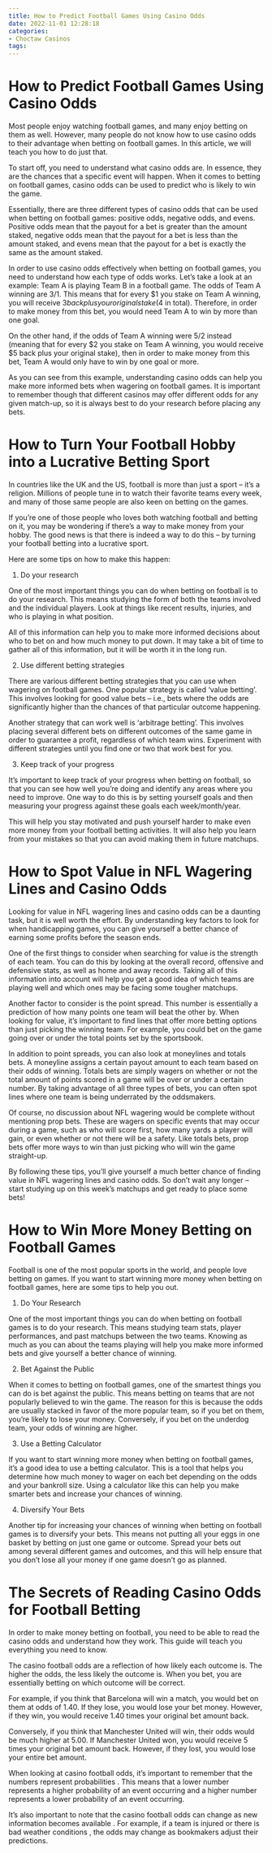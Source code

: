 ```yaml
---
title: How to Predict Football Games Using Casino Odds 
date: 2022-11-01 12:28:18
categories:
- Choctaw Casinos
tags:
---
```



#  How to Predict Football Games Using Casino Odds 

Most people enjoy watching football games, and many enjoy betting on them as well. However, many people do not know how to use casino odds to their advantage when betting on football games. In this article, we will teach you how to do just that.

To start off, you need to understand what casino odds are. In essence, they are the chances that a specific event will happen. When it comes to betting on football games, casino odds can be used to predict who is likely to win the game.

Essentially, there are three different types of casino odds that can be used when betting on football games: positive odds, negative odds, and evens. Positive odds mean that the payout for a bet is greater than the amount staked, negative odds mean that the payout for a bet is less than the amount staked, and evens mean that the payout for a bet is exactly the same as the amount staked.

In order to use casino odds effectively when betting on football games, you need to understand how each type of odds works. Let’s take a look at an example: Team A is playing Team B in a football game. The odds of Team A winning are 3/1. This means that for every $1 you stake on Team A winning, you will receive $3 back plus your original stake ($4 in total). Therefore, in order to make money from this bet, you would need Team A to win by more than one goal.

On the other hand, if the odds of Team A winning were 5/2 instead (meaning that for every $2 you stake on Team A winning, you would receive $5 back plus your original stake), then in order to make money from this bet, Team A would only have to win by one goal or more.

As you can see from this example, understanding casino odds can help you make more informed bets when wagering on football games. It is important to remember though that different casinos may offer different odds for any given match-up, so it is always best to do your research before placing any bets.

#  How to Turn Your Football Hobby into a Lucrative Betting Sport 

In countries like the UK and the US, football is more than just a sport – it’s a religion. Millions of people tune in to watch their favorite teams every week, and many of those same people are also keen on betting on the games.

If you’re one of those people who loves both watching football and betting on it, you may be wondering if there’s a way to make money from your hobby. The good news is that there is indeed a way to do this – by turning your football betting into a lucrative sport.

Here are some tips on how to make this happen:

1) Do your research

One of the most important things you can do when betting on football is to do your research. This means studying the form of both the teams involved and the individual players. Look at things like recent results, injuries, and who is playing in what position.

All of this information can help you to make more informed decisions about who to bet on and how much money to put down. It may take a bit of time to gather all of this information, but it will be worth it in the long run.

2) Use different betting strategies

There are various different betting strategies that you can use when wagering on football games. One popular strategy is called ‘value betting’. This involves looking for good value bets – i.e., bets where the odds are significantly higher than the chances of that particular outcome happening.

Another strategy that can work well is ‘arbitrage betting’. This involves placing several different bets on different outcomes of the same game in order to guarantee a profit, regardless of which team wins. Experiment with different strategies until you find one or two that work best for you.

3) Keep track of your progress

It’s important to keep track of your progress when betting on football, so that you can see how well you’re doing and identify any areas where you need to improve. One way to do this is by setting yourself goals and then measuring your progress against these goals each week/month/year.

This will help you stay motivated and push yourself harder to make even more money from your football betting activities. It will also help you learn from your mistakes so that you can avoid making them in future matchups.

#  How to Spot Value in NFL Wagering Lines and Casino Odds 

Looking for value in NFL wagering lines and casino odds can be a daunting task, but it is well worth the effort. By understanding key factors to look for when handicapping games, you can give yourself a better chance of earning some profits before the season ends.

One of the first things to consider when searching for value is the strength of each team. You can do this by looking at the overall record, offensive and defensive stats, as well as home and away records. Taking all of this information into account will help you get a good idea of which teams are playing well and which ones may be facing some tougher matchups.

Another factor to consider is the point spread. This number is essentially a prediction of how many points one team will beat the other by. When looking for value, it’s important to find lines that offer more betting options than just picking the winning team. For example, you could bet on the game going over or under the total points set by the sportsbook.

In addition to point spreads, you can also look at moneylines and totals bets. A moneyline assigns a certain payout amount to each team based on their odds of winning. Totals bets are simply wagers on whether or not the total amount of points scored in a game will be over or under a certain number. By taking advantage of all three types of bets, you can often spot lines where one team is being underrated by the oddsmakers.

Of course, no discussion about NFL wagering would be complete without mentioning prop bets. These are wagers on specific events that may occur during a game, such as who will score first, how many yards a player will gain, or even whether or not there will be a safety. Like totals bets, prop bets offer more ways to win than just picking who will win the game straight-up.

By following these tips, you’ll give yourself a much better chance of finding value in NFL wagering lines and casino odds. So don’t wait any longer – start studying up on this week’s matchups and get ready to place some bets!

#  How to Win More Money Betting on Football Games 

Football is one of the most popular sports in the world, and people love betting on games. If you want to start winning more money when betting on football games, here are some tips to help you out.

1. Do Your Research

One of the most important things you can do when betting on football games is to do your research. This means studying team stats, player performances, and past matchups between the two teams. Knowing as much as you can about the teams playing will help you make more informed bets and give yourself a better chance of winning.

2. Bet Against the Public

When it comes to betting on football games, one of the smartest things you can do is bet against the public. This means betting on teams that are not popularly believed to win the game. The reason for this is because the odds are usually stacked in favor of the more popular team, so if you bet on them, you’re likely to lose your money. Conversely, if you bet on the underdog team, your odds of winning are higher.

3. Use a Betting Calculator

If you want to start winning more money when betting on football games, it’s a good idea to use a betting calculator. This is a tool that helps you determine how much money to wager on each bet depending on the odds and your bankroll size. Using a calculator like this can help you make smarter bets and increase your chances of winning.

4. Diversify Your Bets

Another tip for increasing your chances of winning when betting on football games is to diversify your bets. This means not putting all your eggs in one basket by betting on just one game or outcome. Spread your bets out among several different games and outcomes, and this will help ensure that you don’t lose all your money if one game doesn’t go as planned.

#  The Secrets of Reading Casino Odds for Football Betting

In order to make money betting on football, you need to be able to read the casino odds and understand how they work. This guide will teach you everything you need to know.

The casino football odds are a reflection of how likely each outcome is. The higher the odds, the less likely the outcome is. When you bet, you are essentially betting on which outcome will be correct.

For example, if you think that Barcelona will win a match, you would bet on them at odds of 1.40. If they lose, you would lose your bet money. However, if they win, you would receive 1.40 times your original bet amount back.

Conversely, if you think that Manchester United will win, their odds would be much higher at 5.00. If Manchester United won, you would receive 5 times your original bet amount back. However, if they lost, you would lose your entire bet amount.

When looking at casino football odds, it’s important to remember that the numbers represent probabilities . This means that a lower number represents a higher probability of an event occurring and a higher number represents a lower probability of an event occurring.

It’s also important to note that the casino football odds can change as new information becomes available . For example, if a team is injured or there is bad weather conditions , the odds may change as bookmakers adjust their predictions.